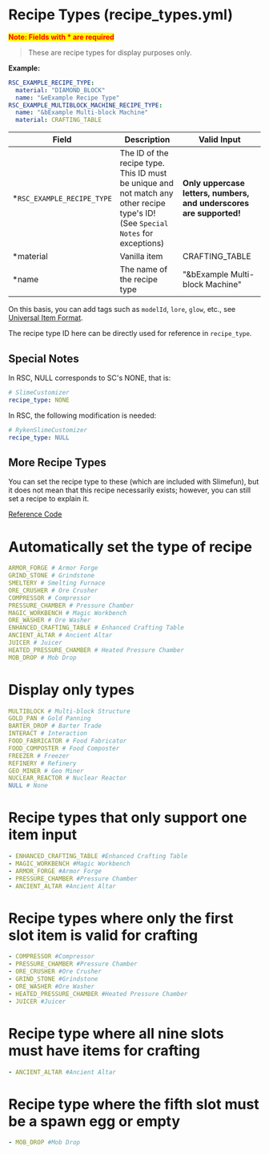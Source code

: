 # Recipe Types (recipe_types.yml)

<mark style="color:red;">**Note: Fields with * are required**</mark>

> These are recipe types for display purposes only.

**Example:**

```yaml
RSC_EXAMPLE_RECIPE_TYPE:
  material: "DIAMOND_BLOCK"
  name: "&eExample Recipe Type"
RSC_EXAMPLE_MULTIBLOCK_MACHINE_RECIPE_TYPE:
  name: "&bExample Multi-block Machine"
  material: CRAFTING_TABLE
```

| Field                    | Description                                                                                                                         | Valid Input                                                         |
|----------------------------|-------------------------------------------------------------------------------------------------------------------------------------|---------------------------------------------------------------------|
| *`RSC_EXAMPLE_RECIPE_TYPE` | The ID of the recipe type.<br>This ID must be unique and not match any other recipe type's ID! (See `Special Notes` for exceptions) | **Only uppercase letters, numbers, and underscores are supported!** |
| *material                  | Vanilla item                                                                                                                        | CRAFTING_TABLE                                                      |
| *name                      | The name of the recipe type                                                                                                         | "&bExample Multi-block Machine"                                     |

On this basis, you can add tags such as `modelId`, `lore`, `glow`, etc., see [Universal Item Format](../en-us/format/universal-item-format.md).

The recipe type ID here can be directly used for reference in `recipe_type`.

## Special Notes

In RSC, NULL corresponds to SC's NONE, that is:

```yaml
# SlimeCustomizer
recipe_type: NONE
```

In RSC, the following modification is needed:

```yaml
# RykenSlimeCustomizer
recipe_type: NULL
```

## More Recipe Types

You can set the recipe type to these (which are included with Slimefun),
but it does not mean that this recipe necessarily exists; however, you can still set a recipe to explain it.

[Reference Code](https://github.com/Slimefun/Slimefun4/blob/master/src/main/java/io/github/thebusybiscuit/slimefun4/api/recipes/RecipeType.java)

# Automatically set the type of recipe
```yaml
ARMOR_FORGE # Armor Forge
GRIND_STONE # Grindstone
SMELTERY # Smelting Furnace
ORE_CRUSHER # Ore Crusher
COMPRESSOR # Compressor
PRESSURE_CHAMBER # Pressure Chamber
MAGIC_WORKBENCH # Magic Workbench
ORE_WASHER # Ore Washer
ENHANCED_CRAFTING_TABLE # Enhanced Crafting Table
ANCIENT_ALTAR # Ancient Altar
JUICER # Juicer
HEATED_PRESSURE_CHAMBER # Heated Pressure Chamber
MOB_DROP # Mob Drop
```

# Display only types
```yaml
MULTIBLOCK # Multi-block Structure
GOLD_PAN # Gold Panning
BARTER_DROP # Barter Trade
INTERACT # Interaction
FOOD_FABRICATOR # Food Fabricator
FOOD_COMPOSTER # Food Composter
FREEZER # Freezer
REFINERY # Refinery
GEO_MINER # Geo Miner
NUCLEAR_REACTOR # Nuclear Reactor
NULL # None
```

# Recipe types that only support one item input
```yaml
- ENHANCED_CRAFTING_TABLE #Enhanced Crafting Table
- MAGIC_WORKBENCH #Magic Workbench
- ARMOR_FORGE #Armor Forge
- PRESSURE_CHAMBER #Pressure Chamber
- ANCIENT_ALTAR #Ancient Altar
```

# Recipe types where only the first slot item is valid for crafting
```yaml
- COMPRESSOR #Compressor
- PRESSURE_CHAMBER #Pressure Chamber
- ORE_CRUSHER #Ore Crusher
- GRIND_STONE #Grindstone
- ORE_WASHER #Ore Washer
- HEATED_PRESSURE_CHAMBER #Heated Pressure Chamber
- JUICER #Juicer
```


# Recipe type where all nine slots must have items for crafting
```yaml
- ANCIENT_ALTAR #Ancient Altar
```

# Recipe type where the fifth slot must be a spawn egg or empty
```yaml
- MOB_DROP #Mob Drop
```